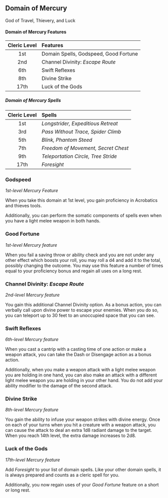 ## Domain of Mercury

God of Travel, Thievery, and Luck

#### Domain of Mercury Features

| Cleric Level | Features                              |
| :----------: | :------------------------------------ |
|     1st      | Domain Spells, Godspeed, Good Fortune |
|     2nd      | Channel Divinity: _Escape Route_      |
|     6th      | Swift Reflexes                        |
|     8th      | Divine Strike                         |
|     17th     | Luck of the Gods                      |

##### Domain of Mercury Spells

| Cleric Level | Spells                                    |
| :----------: | :---------------------------------------- |
|     1st      | _Longstrider, Expeditious Retreat_        |
|     3rd      | _Pass Without Trace, Spider Climb_        |
|     5th      | _Blink, Phantom Steed_                    |
|     7th      | _Freedom of Movement, Secret Chest_       |
|     9th      | _Teleportation Circle, Tree Stride_       |
|     17th     | _Foresight_                               |

### Godspeed

_1st-level Mercury Feature_

When you take this domain at 1st level, you gain proficiency in Acrobatics and thieves tools.

Additionally, you can perform the somatic components of spells even when you have a light melee weapon in both hands. 

### Good Fortune

_1st-level Mercury feature_

When you fail a saving throw or ability check and you are not under any other effect which boosts your roll, you may roll a d4 and add it to the total, possibly changing the outcome. You may use this feature a number of times equal to your proficiency bonus and regain all uses on a long rest.

### Channel Divinity: _Escape Route_

_2nd-level Mercury feature_

You gain this additional Channel Divinity option. As a bonus action, you can verbally call upon divine power to escape your enemies. When you do so, you can teleport up to 30 feet to an unoccupied space that you can see.

### Swift Reflexes

_6th-level Mercury feature_

When you cast a cantrip with a casting time of one action or make a weapon attack, you can take the Dash or Disengage action as a bonus action.

Additionally, when you make a weapon attack with a light melee weapon you are holding in one hand, you can also make an attack with a different light melee weapon you are holding in your other hand. You do not add your ability modifier to the damage of the second attack.

### Divine Strike

_8th-level Mercury feature_

You gain the ability to infuse your weapon strikes with divine energy. Once on each of your turns when you hit a creature with a weapon attack, you can cause the attack to deal an extra 1d8 radiant damage to the target. When you reach 14th level, the extra damage increases to 2d8.

### Luck of the Gods

_17th-level Mercury feature_

Add _Foresight_ to your list of domain spells. Like your other domain spells, it is always prepared and counts as a cleric spell for you.

Additionally, you now regain uses of your _Good Fortune_ feature on a short or long rest.

